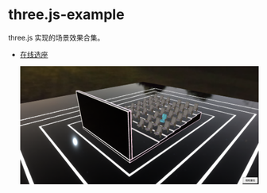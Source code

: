 # three.js-example

three.js 实现的场景效果合集。

- [在线选座](http://106.15.185.226/three.js-example/#/taodou-ticket)

  ![taodou-ticket](./public/screenshot/taodou-ticket.png)
